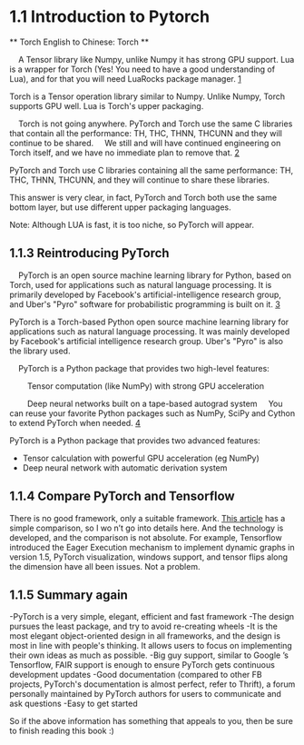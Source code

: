 # 1.1 Introduction to Pytorch

** Torch English to Chinese: Torch **

    A Tensor library like Numpy, unlike Numpy it has strong GPU support. Lua is a wrapper for Torch (Yes! You need to have a good understanding of Lua), and for that you will need LuaRocks package manager.
[1](https://stackoverflow.com/questions/44371560/what-is-the-relationship-between-pytorch-and-torch)

Torch is a Tensor operation library similar to Numpy. Unlike Numpy, Torch supports GPU well. Lua is Torch's upper packaging.

    Torch is not going anywhere. PyTorch and Torch use the same C libraries that contain all the performance: TH, THC, THNN, THCUNN and they will continue to be shared.
    We still and will have continued engineering on Torch itself, and we have no immediate plan to remove that.
[2](https://discuss.pytorch.org/t/roadmap-for-torch-and-pytorch/38)

PyTorch and Torch use C libraries containing all the same performance: TH, THC, THNN, THCUNN, and they will continue to share these libraries.

This answer is very clear, in fact, PyTorch and Torch both use the same bottom layer, but use different upper packaging languages.

Note: Although LUA is fast, it is too niche, so PyTorch will appear.

## 1.1.3 Reintroducing PyTorch
    PyTorch is an open source machine learning library for Python, based on Torch, used for applications such as natural language processing. It is primarily developed by Facebook's artificial-intelligence research group, and Uber's "Pyro" software for probabilistic programming is built on it.
[3](https://en.wikipedia.org/wiki/PyTorch)

PyTorch is a Torch-based Python open source machine learning library for applications such as natural language processing. It was mainly developed by Facebook's artificial intelligence research group. Uber's "Pyro" is also the library used.

    PyTorch is a Python package that provides two high-level features:

        Tensor computation (like NumPy) with strong GPU acceleration

        Deep neural networks built on a tape-based autograd system
    You can reuse your favorite Python packages such as NumPy, SciPy and Cython to extend PyTorch when needed.
[4](https://github.com/pytorch/pytorch)

PyTorch is a Python package that provides two advanced features:
* Tensor calculation with powerful GPU acceleration (eg NumPy)
* Deep neural network with automatic derivation system

## 1.1.4 Compare PyTorch and Tensorflow
There is no good framework, only a suitable framework. [This article](https://zhuanlan.zhihu.com/p/28636490) has a simple comparison, so I wo n’t go into details here.
And the technology is developed, and the comparison is not absolute. For example, Tensorflow introduced the Eager Execution mechanism to implement dynamic graphs in version 1.5, PyTorch visualization, windows support, and tensor flips along the dimension have all been issues. Not a problem.

## 1.1.5 Summary again

-PyTorch is a very simple, elegant, efficient and fast framework
-The design pursues the least package, and try to avoid re-creating wheels
-It is the most elegant object-oriented design in all frameworks, and the design is most in line with people's thinking. It allows users to focus on implementing their own ideas as much as possible.
-Big guy support, similar to Google ’s Tensorflow, FAIR support is enough to ensure PyTorch gets continuous development updates
-Good documentation (compared to other FB projects, PyTorch's documentation is almost perfect, refer to Thrift), a forum personally maintained by PyTorch authors for users to communicate and ask questions
-Easy to get started

So if the above information has something that appeals to you, then be sure to finish reading this book :)
